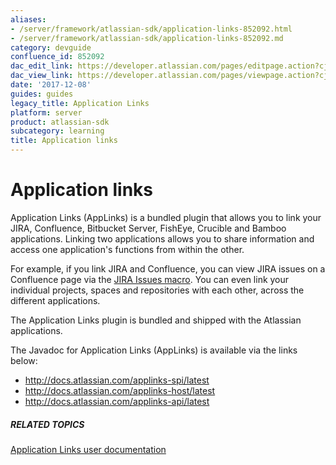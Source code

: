```yaml
---
aliases:
- /server/framework/atlassian-sdk/application-links-852092.html
- /server/framework/atlassian-sdk/application-links-852092.md
category: devguide
confluence_id: 852092
dac_edit_link: https://developer.atlassian.com/pages/editpage.action?cjm=wozere&pageId=852092
dac_view_link: https://developer.atlassian.com/pages/viewpage.action?cjm=wozere&pageId=852092
date: '2017-12-08'
guides: guides
legacy_title: Application Links
platform: server
product: atlassian-sdk
subcategory: learning
title: Application links
---
```

# Application links

Application Links (AppLinks) is a bundled plugin that allows you to link your JIRA, Confluence, Bitbucket Server, FishEye, Crucible and Bamboo applications. Linking two applications allows you to share information and access one application's functions from within the other.

For example, if you link JIRA and Confluence, you can view JIRA issues on a Confluence page via the <a href="http://confluence.atlassian.com/display/DOC/JIRA+Issues+Macro" class="external-link">JIRA Issues macro</a>. You can even link your individual projects, spaces and repositories with each other, across the different applications.

The Application Links plugin is bundled and shipped with the Atlassian applications.

The Javadoc for Application Links (AppLinks) is available via the links below:

-   <a href="http://docs.atlassian.com/applinks-spi/latest" class="uri external-link">http://docs.atlassian.com/applinks-spi/latest</a>
-   <a href="http://docs.atlassian.com/applinks-host/latest" class="uri external-link">http://docs.atlassian.com/applinks-host/latest</a>
-   <a href="http://docs.atlassian.com/applinks-api/latest" class="uri external-link">http://docs.atlassian.com/applinks-api/latest</a>

##### RELATED TOPICS

<a href="http://confluence.atlassian.com/display/APPLINKS/Application+Links+Documentation" class="external-link">Application Links user documentation</a>






















































































































































































































































































































